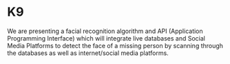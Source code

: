 # K9
We are presenting a facial recognition algorithm and API (Application Programming Interface) which will integrate live databases and Social Media Platforms to detect the face of a missing person by scanning through the databases as well as internet/social media platforms. 
